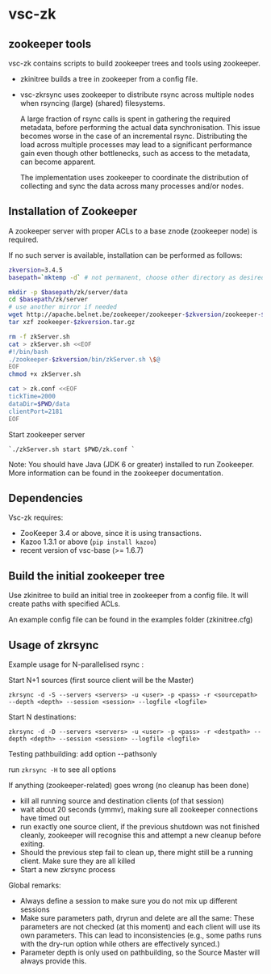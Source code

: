 vsc-zk
======

## zookeeper tools

vsc-zk contains scripts to build zookeeper trees and tools using zookeeper.

 *  zkinitree builds a tree in zookeeper from a config file.
 
 *  vsc-zkrsync uses zookeeper to distribute rsync across multiple nodes 
when rsyncing (large) (shared) filesystems.

    A large fraction of rsync calls is spent in gathering the required metadata, 
before performing the actual data synchronisation. This issue becomes worse in the case of an incremental rsync. 
Distributing the load across multiple processes may lead to a significant performance gain 
even though other bottlenecks, such as access to the metadata, can become apparent.

    The implementation uses zookeeper to coordinate the distribution of collecting 
and sync the data across many processes and/or nodes.


## Installation of Zookeeper 


A zookeeper server with proper ACLs to a base znode (zookeeper node) is required.

If no such server is available, installation can be performed as follows:
~~~~bash
zkversion=3.4.5
basepath=`mktemp -d` # not permanent, choose other directory as desired

mkdir -p $basepath/zk/server/data
cd $basepath/zk/server
# use another mirror if needed
wget http://apache.belnet.be/zookeeper/zookeeper-$zkversion/zookeeper-$zkversion.tar.gz
tar xzf zookeeper-$zkversion.tar.gz

rm -f zkServer.sh
cat > zkServer.sh <<EOF
#!/bin/bash
./zookeeper-$zkversion/bin/zkServer.sh \$@
EOF
chmod +x zkServer.sh

cat > zk.conf <<EOF
tickTime=2000
dataDir=$PWD/data
clientPort=2181
EOF
~~~~

Start zookeeper server

    `./zkServer.sh start $PWD/zk.conf `


Note: You should have Java (JDK 6 or greater) installed to run Zookeeper.
More information can be found in the zookeeper documentation. 

## Dependencies 

Vsc-zk requires:
 
 * ZooKeeper 3.4 or above, since it is using transactions.
 * Kazoo 1.3.1 or above (`pip install kazoo`)
 * recent version of vsc-base (>= 1.6.7)

## Build the initial zookeeper tree

Use zkinitree to build an initial tree in zookeeper from a config file.
It will create paths with specified ACLs.

An example config file can be found in the examples folder (zkinitree.cfg) 


## Usage of zkrsync

Example usage for N-parallelised rsync :

Start N+1 sources (first source client will be the Master)
```    
zkrsync -d -S --servers <servers> -u <user> -p <pass> -r <sourcepath> --depth <depth> --session <session> --logfile <logfile>
```
Start N destinations:
```    
zkrsync -d -D --servers <servers> -u <user> -p <pass> -r <destpath> --depth <depth> --session <session> --logfile <logfile>
```
Testing pathbuilding: add option --pathsonly

run `zkrsync -H` to see all options

If anything (zookeeper-related) goes wrong (no cleanup has been done)

 - kill all running source and destination clients (of that session)
 - wait about 20 seconds (ymmv), making sure all zookeeper connections have timed out
 - run exactly one source client, if the previous shutdown was not finished cleanly, 
zookeeper will recognise this and attempt a new cleanup before exiting.
 - Should the previous step fail to clean up, there might still be a running client. 
Make sure they are all killed 
 - Start a new zkrsync process

Global remarks:

 - Always define a session to make sure you do not mix up different sessions
 - Make sure parameters path, dryrun and delete are all the same: These parameters are not checked 
(at this moment) and each client will use its own parameters. 
This can lead to inconsistencies (e.g., some paths runs with the dry-run option while others are effectively synced.)
 - Parameter depth is only used on pathbuilding, so the Source Master will always provide this.

